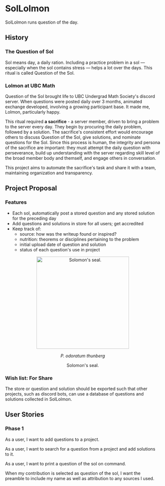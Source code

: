 # SolLolmon
SolLolmon runs question of the day. 

## History

### The Question of Sol
Sol means day, a daily ration. 
Including a practice problem in a sol
— especially when the sol contains stress — 
helps a lot over the days.
This ritual is called Question of the Sol. 

### Lolmon at UBC Math
Question of the Sol brought life to UBC Undergrad Math Society's discord server.
When questions were posted daily over 3 months, animated exchange developed, involving a growing participant base.
It made me, Lolmon, particularly happy.

This ritual required **a sacrifice** - a server member, driven to bring a problem to the server every day. 
They begin by procuring the daily problem, followed by a solution. 
The sacrifice's consistent effort would encourage others to discuss Question of the Sol, give solutions, and nominate questions for the Sol.
Since this process is human, the integrity and persona of the sacrifice are important: 
they must attempt the daily question with perseverance,
build up understanding with the server regarding skill level of the broad member body and themself,
and engage others in conversation.

This project aims to automate the sacrifice's task and share it with a team, maintaining organization and transparency. 

## Project Proposal

### Features
- Each sol, automatically post a stored question and any stored solution for the preceding day
- Add questions and solutions in store for all users; get accredited
- Keep track of:
  - source: how was the writeup found or inspired?
  - nutrition: theorems or disciplines pertaining to the problem
  - initial upload date of question and solution
  - status of each question's use in project


<p align="center">
  <img src="https://i.pinimg.com/originals/05/5c/55/055c550ac2ddeabc7671489e05795114.jpg" alt="Solomon's seal." height="300"/>
<p align="center">
   <i>P. odoratum thunberg</i>
<p align="center">
   Solomon's seal.
</p>

### Wish list: For Share
The store or question and solution should be exported such that other projects, 
such as discord bots, can use a database of questions and solutions collected in SolLolmon.

## User Stories

### Phase 1
As a user, I want to add questions to a project.

As a user, I want to search for a question from a project and add solutions to it.

As a user, I want to print a question of the sol on command.

When my contribution is selected as question of the sol, 
I want the preamble to include my name as well as attribution to any sources I used.
